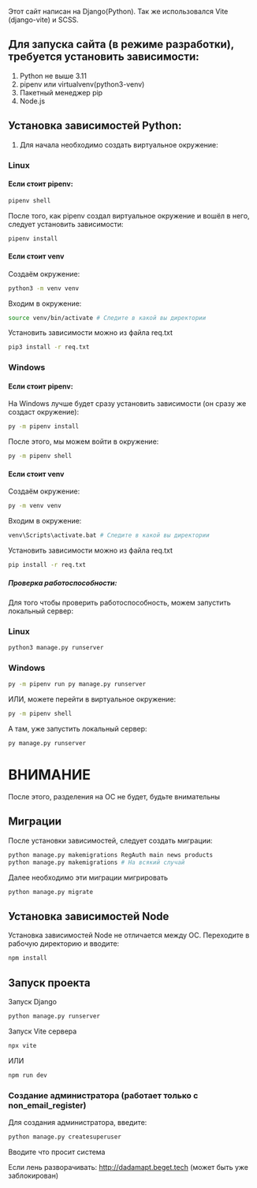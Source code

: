 Этот сайт написан на Django(Python). Так же использовался Vite (django-vite) и SCSS.

## Для запуска сайта (в режиме разработки), требуется установить зависимости:
1. Python не выше 3.11
2. pipenv или virtualvenv(python3-venv)
3. Пакетный менеджер pip
3. Node.js

## Установка зависимостей Python:
1. Для начала необходимо создать виртуальное окружение:
### Linux
#### Если стоит pipenv:
```bash
pipenv shell
```
После того, как pipenv создал виртуальное окружение и вошёл в него, следует установить зависимости:
```bash
pipenv install
```
#### Если стоит venv
Создаём окружение:
```bash
python3 -m venv venv
```
Входим в окружение:
```bash
source venv/bin/activate # Следите в какой вы директории
```
Установить зависимости можно из файла req.txt
```bash
pip3 install -r req.txt
```
### Windows
#### Если стоит pipenv:
На Windows лучше будет сразу установить зависимости (он сразу же создаст окружение):
```bash
py -m pipenv install
```
После этого, мы можем войти в окружение:
```bash
py -m pipenv shell
```
#### Если стоит venv
Создаём окружение:
```bash
py -m venv venv
```
Входим в окружение:
```bash
venv\Scripts\activate.bat # Следите в какой вы директории
```
Установить зависимости можно из файла req.txt
```bash
pip install -r req.txt
```

##### Проверка работоспособности:
Для того чтобы проверить работоспособность, можем запустить локальный сервер:
### Linux
```bash
python3 manage.py runserver
```
### Windows
```bash
py -m pipenv run py manage.py runserver
```
ИЛИ, можете перейти в виртуальное окружение:
```bash
py -m pipenv shell
```
А там, уже запустить локальный сервер:
```bash
py manage.py runserver
```
# **ВНИМАНИЕ**
После этого, разделения на ОС не будет, будьте внимательны

## Миграции
После установки зависимостей, следует создать миграции:
```bash
python manage.py makemigrations RegAuth main news products
python manage.py makemigrations # На всякий случай
```
Далее необходимо эти миграции мигрировать
```bash
python manage.py migrate
```

## Установка зависимостей Node
Установка зависимостей Node не отличается между ОС.
Переходите в рабочую директорию и вводите:
```bash
npm install
```

## Запуск проекта
Запуск Django
```bash
python manage.py runserver
```
Запуск Vite сервера
```bash
npx vite
```
ИЛИ
```bash
npm run dev
```
### Создание администратора (работает только с non_email_register)
Для создания администратора, введите:
```bash
python manage.py createsuperuser
```
Вводите что просит система

Если лень разворачивать: http://dadamapt.beget.tech (может быть уже заблокирован)
